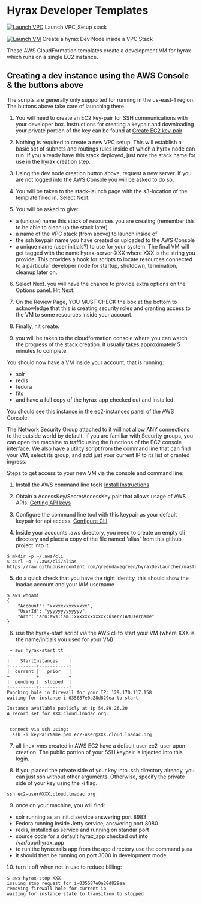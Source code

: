 # Hyrax Developer Templates


[![Launch VPC](https://s3.amazonaws.com/cloudformation-examples/cloudformation-launch-stack.png)](https://console.aws.amazon.com/cloudformation/home?region=us-east-1#/stacks/new?stackName=hyraxVPCStack&templateURL=https://s3.amazonaws.com/hyrax-cf/vpc.yaml)  Launch VPC_Setup stack

[![Launch VM](https://s3.amazonaws.com/cloudformation-examples/cloudformation-launch-stack.png)](https://console.aws.amazon.com/cloudformation/home?region=us-east-1#/stacks/new?stackName=hyraxUserXXStack&templateURL=https://s3.amazonaws.com/hyrax-cf/stack.yaml) Create a hyrax Dev Node inside a VPC Stack

These AWS CloudFormation templates create a development VM for hyrax which runs on a single EC2 instance.
 
## Creating a dev instance using the AWS Console & the buttons above

The scripts are generally only supported for running in the us-east-1 region.  The buttons above take care of launching there.

1. You will need to create an EC2 key-pair for SSH communications with your developer box.  Instructions for creating a keypair and downloading your private portion of the key can be found at [Create EC2 key-pair](http://docs.aws.amazon.com/AWSEC2/latest/UserGuide/ec2-key-pairs.html)

2. Nothing is required to create a new VPC setup.  This will establish a basic set of subnets and routings rules inside of which a hyrax node can run.  If you already have this stack deployed, just note the stack name for use in the hyrax creation step.

3. Using the dev node creation button above, request a new server.  If you are not logged into the AWS Console you will be asked to do so.  

4. You will be taken to the stack-launch page with the s3-location of the template filled in.  Select Next.

5. You will be asked to give:
 - a (unique) name this stack of resources you are creating (remember this to be able to clean up the stack later)
 - a name of the VPC stack (from above) to launch inside of
 - the ssh keypair name you have created or uploaded to the AWS Console
 - a unique name (user initials?) to use for your system.  The final VM will get tagged with the name hyrax-server-XXX where XXX is the string you provide.  This provides a hook for scripts to locate resources connected to a particular developer node for startup, shutdown, termination, cleanup later on.

6. Select Next.  you will have the chance to provide extra options on the Options panel.  Hit Next.

7. On the Review Page, YOU MUST CHECK the box at the bottom to acknowledge that this is creating security roles and granting access to the VM to some resources inside your account.  

8. Finally, hit create.

9. you will be taken to the cloudformation console where you can watch the progress of the stack creation.  It usually takes approximately 5 minutes to complete.


You should now have a VM inside your account, that is running:
  - solr
  - redis
  - fedora
  - fits
  - and have a full copy of the hyrax-app checked out and installed.
  
You should see this instance in the ec2-instances panel of the AWS Console.

The Network Security Group attached to it will not allow ANY connections to the outside world by default.  If you are familiar with Security groups, you can open the machine to traffic using the functions of the EC2 console interface.  We also have a utility script from the command line that can find your VM, select its group, and add just your current IP to its list of granted ingress.

Steps to get access to your new VM via the console and command line:

1. Install the AWS command line tools  [Install Instructions](http://docs.aws.amazon.com/cli/latest/userguide/installing.html)
2. Obtain a AccessKey/SecretAccessKey pair that allows usage of AWS APIs. [Getting API keys](http://docs.aws.amazon.com/IAM/latest/UserGuide/id_credentials_access-keys.html#Using_CreateAccessKey) 
3. Configure the command line tool with this keypair as your default keypair for api access. [Configure CLI](http://docs.aws.amazon.com/cli/latest/userguide/cli-chap-getting-started.html)

4. Inside your accounts .aws directory, you need to create an empty cli directory and place a copy of the file named 'alias' from this github project into it.

```console
$ mkdir -p ~/.aws/cli
$ curl -o !/.aws/cli/alias https://raw.githubusercontent.com/greendavegreen/hyraxDevLauncher/master/alias
```

5. do a quick check that you have the right identity, this should show the lnadac account and your IAM username

```console
$ aws whoami
{
    "Account": "xxxxxxxxxxxxxx", 
    "UserId": "yyyyyyyyyyyyy", 
    "Arn": "arn:aws:iam::xxxxxxxxxxxx:user/IAMUsername"
}
```

6. use the hyrax-start script via the AWS cli to start your VM (where XXX is the name/initials you used for your VM)
```console
 ~ aws hyrax-start tt
------------------------
|    StartInstances    |
+----------+-----------+
|  current |   prior   |
+----------+-----------+
|  pending |  stopped  |
+----------+-----------+
Punching hole in firewall for your IP: 129.170.117.158
waiting for instance i-035687e0a28d829ea to start

Instance available publicly at ip 54.89.26.20
A record set for XXX.cloud.lnadac.org.


 connect via ssh using:
  ssh -i keyPairName.pem ec2-user@XXX.cloud.lnadac.org
```

7. all linux-vms created in AWS EC2 have a default user ec2-user upon creation.  The public portion of your SSH keypair is injected into this login.

8. If you placed the private side of your key into .ssh directory already, you can just ssh without other arguments.  Otherwise, specify the private side of your key using the -i flag.

```console
ssh ec2-user@XXX.cloud.lnadac.org
```

9. once on your machine, you will find:
- solr running as an init.d service answering port 8983
- Fedora running inside Jetty service, answering port 8080
- redis, installed as service and running on standar port
- source code for a default hyrax_app checked out into /var/app/hyrax_app
- to run the hyrax rails app from the app directory use the command `puma`
- it should then be running on port 3000 in development mode

10. turn it off when not in use to reduce billing:
```console
$ aws hyrax-stop XXX
issuing stop request for i-035687e0a28d829ea
removing firewall hole for current ip
waiting for instance state to transition to stopped
```
